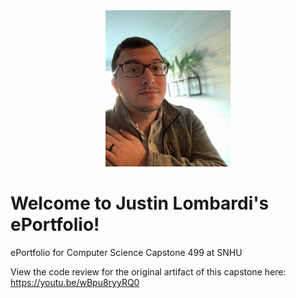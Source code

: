 <center>
  <img src="ProfilePhoto.jpeg" height=250 width=200>
</center>

# Welcome to Justin Lombardi's ePortfolio!

ePortfolio for Computer Science Capstone 499 at SNHU

View the code review for the original artifact of this capstone here:
https://youtu.be/wBpu8ryyRQ0
